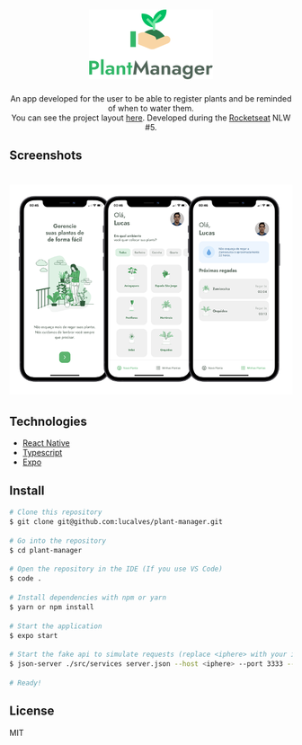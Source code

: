 <h1 align="center">
  <img alt="Plant Manager" title="Plant Manager" src=".github/logo.png" />
</h1>

<p align="center">An app developed for the user to be able to register plants and be reminded of when to water them.<br/>You can see the project layout <a href="https://www.figma.com/file/IhQRtrOZdu3TrvkPYREzOy/PlantManager/duplicate">here</a>. Developed during the <a href="http://www.rocketseat.com.br/">Rocketseat</a> NLW #5.</p>

## Screenshots

<h1 align="center">
  <img alt="Mobile Mockups" title="Mobile Mockupsr" src=".github/mobile-mockups.png" />
</h1>

## Technologies

- [React Native](https://reactnative.dev/)
- [Typescript](https://www.typescriptlang.org/)
- [Expo](https://expo.io/)

## Install

```bash
# Clone this repository
$ git clone git@github.com:lucalves/plant-manager.git

# Go into the repository
$ cd plant-manager

# Open the repository in the IDE (If you use VS Code)
$ code .

# Install dependencies with npm or yarn
$ yarn or npm install

# Start the application
$ expo start

# Start the fake api to simulate requests (replace <iphere> with your ip local address)
$ json-server ./src/services server.json --host <iphere> --port 3333 --delay 700

# Ready!
```

## License

MIT
